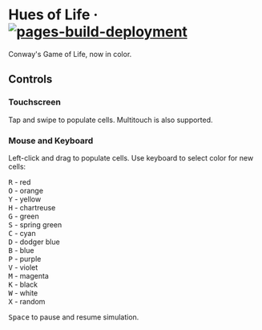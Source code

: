# Hues of Life &middot; [![pages-build-deployment](https://github.com/digitmancer/hues-of-life/actions/workflows/pages/pages-build-deployment/badge.svg)](https://digitmancer.github.io/hues-of-life)

Conway's Game of Life, now in color.

## Controls

### Touchscreen

Tap and swipe to populate cells. Multitouch is also supported.

### Mouse and Keyboard

Left-click and drag to populate cells.
Use keyboard to select color for new cells:

<kbd>R</kbd> - red  
<kbd>O</kbd> - orange  
<kbd>Y</kbd> - yellow  
<kbd>H</kbd> - chartreuse  
<kbd>G</kbd> - green  
<kbd>S</kbd> - spring green  
<kbd>C</kbd> - cyan  
<kbd>D</kbd> - dodger blue  
<kbd>B</kbd> - blue  
<kbd>P</kbd> - purple  
<kbd>V</kbd> - violet  
<kbd>M</kbd> - magenta  
<kbd>K</kbd> - black  
<kbd>W</kbd> - white  
<kbd>X</kbd> - random  

<kbd>Space</kbd> to pause and resume simulation.
